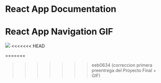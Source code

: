 # React App Documentation

# React App Navigation GIF
![](https://github.com/matiasgays/IoTy_navigation.gif/blob/main/IoTy_navigation.gif)
<<<<<<< HEAD

=======
>>>>>>> eeb0634 (correccion primera preentrega del Proyecto Final + GIF)

